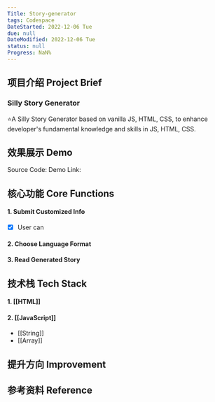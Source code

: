 ```yaml
---
Title: Story-generator
tags: Codespace
DateStarted: 2022-12-06 Tue
due: null
DateModified: 2022-12-06 Tue
status: null
Progress: NaN%
---
```


## 项目介绍 Project Brief

### Silly Story Generator

⭐A Silly Story Generator based on vanilla JS, HTML, CSS, to enhance developer's fundamental knowledge and skills in JS, HTML, CSS.

## 效果展示 Demo

Source Code:
Demo Link:

## 核心功能 Core Functions

#### 1. Submit Customized Info

- [x] User can

#### 2. Choose Language Format

#### 3. Read Generated Story

## 技术栈 Tech Stack

#### 1. [[HTML]]

#### 2. [[JavaScript]]

- [[String]]
- [[Array]]

## 提升方向 Improvement

## 参考资料 Reference

>
